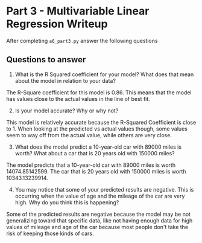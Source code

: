 # Part 3 - Multivariable Linear Regression Writeup

After completing `a6_part3.py` answer the following questions

## Questions to answer

1. What is the R Squared coefficient for your model? What does that mean about the model in relation to your data?

The R-Square coefficient for this model is 0.86. This means that the model has values close to the actual values in the line of best fit. 

2. Is your model accurate? Why or why not?

This model is relatively accurate because the R-Squared Coefficient is close to 1. When looking at the predicted vs actual values though, some values seem to way off from the actual value, while others are very close.

3. What does the model predict a 10-year-old car with 89000 miles is worth? What about a car that is 20 years old with 150000 miles?

The model predicts that a 10-year-old car with 89000 miles is worth 14074.85142599. The car that is 20 years old with 150000 miles is worth 10343.13239914. 

4. You may notice that some of your predicted results are negative. This is occurring when the value of age and the mileage of the car are very high. Why do you think this is happening?

Some of the predicted results are negative because the model may be not generalizing toward that specific data, like not having enough data for high values of mileage and age of the car because most people don't take the risk of keeping those kinds of cars. 